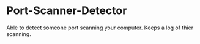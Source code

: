 # Port-Scanner-Detector
Able to detect someone port scanning your computer. Keeps a log of thier scanning.
